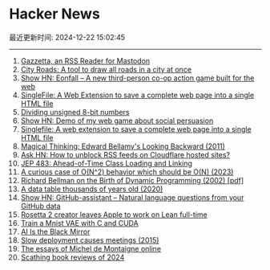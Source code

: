 # Hacker News

最近更新时间: 2024-12-22 15:02:45

--- 
1. [Gazzetta, an RSS Reader for Mastodon](https://primatology.xyz/blog/introducing-gazzetta) 
2. [City Roads: A tool to draw all roads in a city at once](https://anvaka.github.io/city-roads/) 
3. [Show HN: Eonfall – A new third-person co-op action game built for the web](https://eonfall.com) 
4. [SingleFile: A Web Extension to save a complete web page into a single HTML file](https://github.com/gildas-lormeau/SingleFile) 
5. [Dividing unsigned 8-bit numbers](http://0x80.pl/notesen/2024-12-21-uint8-division.html) 
6. [Show HN: Demo of my web game about social persuasion](https://talktomehuman.com/demo) 
7. [Singlefile: A web extension to save a complete web page into a single HTML file](https://github.com/gildas-lormeau/SingleFile) 
8. [Magical Thinking: Edward Bellamy's Looking Backward (2011)](https://www.laphamsquarterly.org/future/magical-thinking) 
9. [Ask HN: How to unblock RSS feeds on Cloudflare hosted sites?](https://news.ycombinator.com/item?id=42482684) 
10. [JEP 483: Ahead-of-Time Class Loading and Linking](https://openjdk.org/jeps/483) 
11. [A curious case of O(N^2) behavior which should be O(N) (2023)](https://gist.github.com/bssrdf/397900607028bffd0f8d223a7acdce7e) 
12. [Richard Bellman on the Birth of Dynamic Programming (2002) [pdf]](https://pubsonline.informs.org/doi/pdf/10.1287/opre.50.1.48.17791) 
13. [A data table thousands of years old (2020)](https://www.datafix.com.au/BASHing/2020-08-12.html) 
14. [Show HN: GitHub-assistant – Natural language questions from your GitHub data](https://github.com/reltadev/github-assistant) 
15. [Rosetta 2 creator leaves Apple to work on Lean full-time](https://www.linkedin.com/posts/leonardo-de-moura-26a27b5_leanlang-leanprover-leanfro-activity-7274523099394400256-0F0x) 
16. [Train a Mnist VAE with C and CUDA](https://github.com/ggerganov/ggml/discussions/707) 
17. [AI Is the Black Mirror](https://nautil.us/ai-is-the-black-mirror-1169121/) 
18. [Slow deployment causes meetings (2015)](https://tidyfirst.substack.com/p/slow-deployment-causes-meetings) 
19. [The essays of Michel de Montaigne online](https://hyperessays.net/) 
20. [Scathing book reviews of 2024](https://lithub.com/the-most-scathing-book-reviews-of-2024/) 
